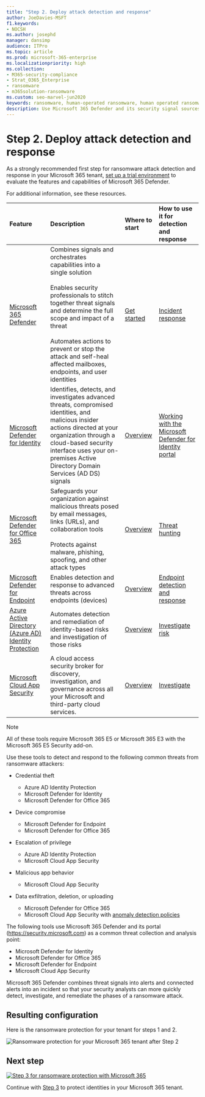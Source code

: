 ```yaml
---
title: "Step 2. Deploy attack detection and response"
author: JoeDavies-MSFT
f1.keywords:
- NOCSH
ms.author: josephd
manager: dansimp
audience: ITPro
ms.topic: article
ms.prod: microsoft-365-enterprise
ms.localizationpriority: high
ms.collection:
- M365-security-compliance
- Strat_O365_Enterprise
- ransomware
- m365solution-ransomware
ms.custom: seo-marvel-jun2020
keywords: ransomware, human-operated ransomware, human operated ransomware, HumOR, extortion attack, ransomware attack, encryption, cryptovirology, zero trust
description: Use Microsoft 365 Defender and its security signal sources to protect your Microsoft 365 resources from ransomware attacks.
---
```


# Step 2. Deploy attack detection and response

As a strongly recommended first step for ransomware attack detection and response in your Microsoft 365 tenant, [set up a trial environment](/microsoft-365/security/defender/eval-overview) to evaluate the features and capabilities of Microsoft 365 Defender.

For additional information, see these resources.

| Feature | Description | Where to start | How to use it for detection and response |
|:-------|:-----|:-------|:-------|
| [Microsoft 365 Defender](/microsoft-365/security/defender) | Combines signals and orchestrates capabilities into a single solution <br><br> Enables security professionals to stitch together threat signals and determine the full scope and impact of a threat <br><br> Automates actions to prevent or stop the attack and self-heal affected mailboxes, endpoints, and user identities | [Get started](/microsoft-365/security/defender/get-started) | [Incident response](/microsoft-365/security/defender/incidents-overview) |
| [Microsoft Defender for Identity](/defender-for-identity/what-is) |  Identifies, detects, and investigates advanced threats, compromised identities, and malicious insider actions directed at your organization through a cloud-based security interface uses your on-premises Active Directory Domain Services (AD DS) signals | [Overview](/defender-for-identity/what-is) | [Working with the Microsoft Defender for Identity portal](/defender-for-identity/workspace-portal) |
| [Microsoft Defender for Office 365](/microsoft-365/security/office-365-security) | Safeguards your organization against malicious threats posed by email messages, links (URLs), and collaboration tools <br><br> Protects against malware, phishing, spoofing, and other attack types  | [Overview](/microsoft-365/security/office-365-security/overview) | [Threat hunting](/microsoft-365/security/office-365-security/threat-hunting-in-threat-explorer) |
| [Microsoft Defender for Endpoint](/microsoft-365/security/defender-endpoint) | Enables detection and response to advanced threats across endpoints (devices) | [Overview](/microsoft-365/security/defender-endpoint/microsoft-defender-endpoint)  | [Endpoint detection and response](/microsoft-365/security/defender-endpoint/overview-endpoint-detection-response) |
| [Azure Active Directory (Azure AD) Identity Protection](/azure/active-directory/identity-protection/) | Automates detection and remediation of identity-based risks and investigation of those risks | [Overview](/azure/active-directory/identity-protection/overview-identity-protection) | [Investigate risk](/azure/active-directory/identity-protection/howto-identity-protection-investigate-risk) |
| [Microsoft Cloud App Security](/cloud-app-security) | A cloud access security broker for discovery, investigation, and governance across all your Microsoft and third-party cloud services. | [Overview](/cloud-app-security/what-is-cloud-app-security) | [Investigate](/cloud-app-security/investigate) |

>[!Note]
>All of these tools require Microsoft 365 E5 or Microsoft 365 E3 with the Microsoft 365 E5 Security add-on.
>

Use these tools to detect and respond to the following common threats from ransomware attackers:

- Credential theft

   - Azure AD Identity Protection
   - Microsoft Defender for Identity
   - Microsoft Defender for Office 365

- Device compromise

   - Microsoft Defender for Endpoint
   - Microsoft Defender for Office 365

- Escalation of privilege

   - Azure AD Identity Protection
   - Microsoft Cloud App Security

- Malicious app behavior

   - Microsoft Cloud App Security

- Data exfiltration, deletion, or uploading

   - Microsoft Defender for Office 365
   - Microsoft Cloud App Security with [anomaly detection policies](/cloud-app-security/anomaly-detection-policy#ransomware-activity)

The following tools use Microsoft 365 Defender and its portal (https://security.microsoft.com) as a common threat collection and analysis point:

- Microsoft Defender for Identity
- Microsoft Defender for Office 365
- Microsoft Defender for Endpoint
- Microsoft Cloud App Security

Microsoft 365 Defender combines threat signals into alerts and connected alerts into an incident so that your security analysts can more quickly detect, investigate, and remediate the phases of a ransomware attack.

## Resulting configuration

Here is the ransomware protection for your tenant for steps 1 and 2.

![Ransomware protection for your Microsoft 365 tenant after Step 2](../media/ransomware-protection-microsoft-365/ransomware-protection-microsoft-365-architecture-step2.png)

## Next step

[![Step 3 for ransomware protection with Microsoft 365](../media/ransomware-protection-microsoft-365/ransomware-protection-microsoft-365-step3.png)](ransomware-protection-microsoft-365-identities.md)

Continue with [Step 3](ransomware-protection-microsoft-365-identities.md) to protect identities in your Microsoft 365 tenant.
